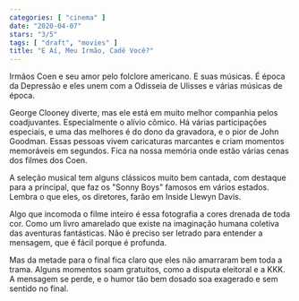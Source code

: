 ```yaml
---
categories: [ "cinema" ]
date: "2020-04-07"
stars: "3/5"
tags: [ "draft", "movies" ]
title: "E Aí, Meu Irmão, Cadê Você?"
---
```

Irmãos Coen e seu amor pelo folclore americano. E suas músicas. É
época da Depressão e eles unem com a Odisseia de Ulisses e várias
músicas de época.

George Clooney diverte, mas ele está em muito melhor companhia pelos
coadjuvantes. Especialmente o alívio cômico. Há várias participações
especiais, e uma das melhores é do dono da gravadora, e o pior de John
Goodman. Essas pessoas vivem caricaturas marcantes e criam momentos
memoráveis em segundos. Fica na nossa memória onde estão várias
cenas dos filmes dos Coen.

A seleção musical tem alguns clássicos muito bem cantada, com
destaque para a principal, que faz os "Sonny Boys" famosos em vários
estados. Lembra o que eles, os diretores, farão em Inside Llewyn Davis.

Algo que incomoda o filme inteiro é essa fotografia a cores drenada
de toda cor. Como um livro amarelado que existe na imaginação humana
coletiva das aventuras fantásticas. Não é preciso ser letrado para
entender a mensagem, que é fácil porque é profunda.

Mas da metade para o final fica claro que eles não amarraram bem toda
a trama. Alguns momentos soam gratuitos, como a disputa eleitoral e a
KKK. A mensagem se perde, e o humor tão bem dosado soa exagerado e sem
sentido no final.
